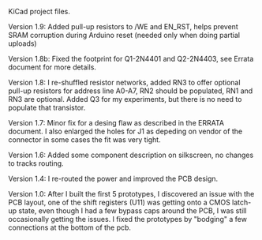 KiCad project files.

Version 1.9: Added pull-up resistors to /WE and EN_RST, helps prevent SRAM corruption during Arduino reset (needed only when doing partial uploads)

Version 1.8b: Fixed the footprint for Q1-2N4401 and Q2-2N4403, see Errata document for more details.

Version 1.8: I re-shuffled resistor networks, added RN3 to offer optional pull-up resistors for address line A0-A7, RN2 should be populated, RN1 and RN3 are optional. Added Q3 for my experiments, but there is no need to populate that transistor.

Version 1.7: Minor fix for a desing flaw as described in the ERRATA document. I also enlarged the holes for J1 as depeding on vendor of the connector in some cases the fit was very tight.

Version 1.6: Added some component description on silkscreen, no changes to tracks routing.

Version 1.4: I re-routed the power and improved the PCB design.

Version 1.0: After I built the first 5 prototypes, I discovered an issue with the PCB layout, one of the shift registers (U11) was getting onto a CMOS latch-up state, even though I had a few bypass caps around the PCB, I was still occasionally getting the issues. I fixed the prototypes by "bodging" a few connections at the bottom of the pcb.
